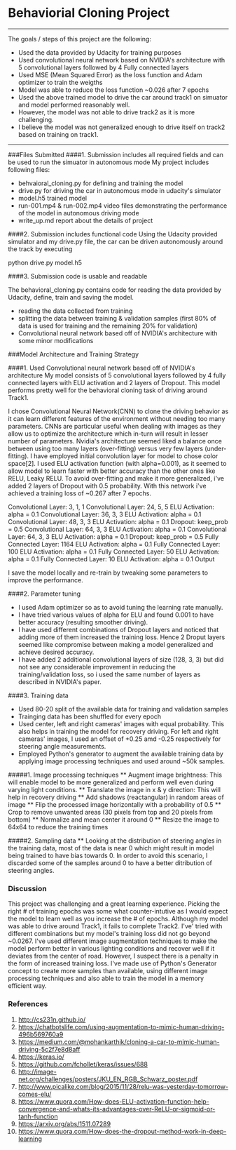 # Behaviorial Cloning Project

---
The goals / steps of this project are the following:
* Used the data provided by Udacity for training purposes
* Used convolutional neural network based on NVIDIA's architecture with 5 convolutional layers followed by 4 Fully connected layers
* Used MSE (Mean Squared Error) as the loss function and Adam optimizer to train the weigths
* Model was able to reduce the loss function ~0.026 after 7 epochs
* Used the above trained model to drive the car around track1 on simuator and model performed reasonably well.
* However, the model was not able to drive track2 as it is more challenging.
* I believe the model was not generalized enough to drive itself on track2 based on training on track1. 

---
###Files Submitted
####1. Submission includes all required fields and can be used to run the simuator in autonomous mode
My project includes following files:
* behvaioral_cloning.py for defining and training the model
* drive.py for driving the car in autonomous mode in udacity's simulator
* model.h5 trained model
* run-001.mp4 & run-002.mp4 video files demonstrating the performance of the model in autonomous driving mode
* write_up.md report about the details of project


####2. Submission includes functional code Using the Udacity provided simulator and my drive.py file, the car can be driven autonomously around the track by executing

python drive.py model.h5

####3. Submission code is usable and readable

The behavioral_cloning.py contains code for reading the data provided by Udacity, define, train and saving the model.
* reading the data collected from training
* splitting the data between training & validation samples (first 80% of data is used for training and the remaining 20% for validation)
* Convolutional neural network based off of NVIDIA's architecture with some minor modifications

###Model Architecture and Training Strategy

####1. Used Convolutional neural network based off of NVIDIA's architecture
My model consists of 5 convolutional layers followed by 4 fully connected layers with ELU activation and 2 layers of Dropout. This model performs pretty well for the behavioral cloning task of driving around Track1.

I chose Convolutional Neural Network(CNN) to clone the driving behavior as it can learn different features of the environment without needing too many parameters. CNNs are particular useful when dealing with images as they allow us to optimize the architecture which in-turn will result in lesser number of parameters. Nvidia's architecture seemed liked a balance once between using too many layers (over-fitting) versus very few layers (under-fitting). I have employed initial convolution layer for model to chose color space[2]. I used ELU activation function (with alpha=0.001), as it seemed to allow model to learn faster with better accuracy than the other ones like RELU, Leaky RELU. To avoid over-fitting and make it more generalized, i've added 2 layers of Dropout with 0.5 probability. With this network i've achieved a training loss of ~0.267 after 7 epochs.

Convolutional Layer: 3, 1, 1
Convolutional Layer: 24, 5, 5
ELU Activation: alpha = 0.1
Convolutional Layer: 36, 3, 3
ELU Activation: alpha = 0.1
Convolutional Layer: 48, 3, 3
ELU Activation: alpha = 0.1
Dropout: keep_prob = 0.5
Convolutional Layer: 64, 3, 3
ELU Activation: alpha = 0.1
Convolutional Layer: 64, 3, 3
ELU Activation: alpha = 0.1
Dropout: keep_prob = 0.5
Fully Connected Layer: 1164
ELU Activation: alpha = 0.1
Fully Connected Layer: 100
ELU Activation: alpha = 0.1
Fully Connected Layer: 50
ELU Activation: alpha = 0.1
Fully Connected Layer: 10
ELU Activation: alpha = 0.1
Output 

I save the model locally and re-train by tweaking some parameters to improve the performance.

####2. Parameter tuning
* I used Adam optimizer so as to avoid tuning the learning rate manually.
* I have tried various values of alpha for ELU and found 0.001 to have better accuracy (resulting smoother driving).
* I have used different combinations of Dropout layers and noticed that adding more of them increased the training loss. Hence 2 Droput layers seemed like compromise between making a model generalized and achieve desired accuracy.
* I have added 2 additional convolutional layers of size (128, 3, 3) but did not see any considerable improvement in reducing the training/validation loss, so i used the same number of layers as described in NVIDIA's paper.  

####3. Training data
* Used 80-20 split of the available data for training and validation samples
* Trainging data has been shuffled for every epoch
* Used center, left and right cameras' images with equal probability. This also helps in training the model for recovery driving. For left and right cameras' images, I used an offset of +0.25 amd -0.25 respectively for steering angle measurements.  
* Employed Python's generator to augment the available training data by applying image processing techniques and used around ~50k samples.

#####1. Image processing techniques
** Augment image brightness: This will enable model to be more generalized and perform well even during varying light conditions.
** Translate the image in x & y direction: This will help in recovery driving
** Add shadows (reactangular) in random areas of image 
** Flip the processed image horizontally with a probability of 0.5 
** Crop to remove unwanted areas (30 pixels from top and 20 pixels from bottom) 
** Normalize and mean center it around 0
** Resize the image to 64x64 to reduce the training times

#####2. Sampling data
** Looking at the distribution of steering angles in the training data, most of the data is near 0 which might result in model being trained to have bias towards 0. In order to avoid this scenario, I discarded some of the samples around 0 to have a better ditribution of steering angles.

### Discussion
This project was challenging and a great learning experience. Picking the right # of training epochs was some what counter-intutive as I would expect the model to learn well as you increase the # of epochs. Although my model was able to drive around Track1, it fails to complete Track2. I've' tried with different combinations but my model's training loss did not go beyond ~0.0267. I've used different image augmentation techniques to make the model perform better in various lighting conditions and recover well if it deviates from the center of road. However, I suspect there is a penalty in the form of increased training loss. I've made use of Python's Generator concept to create more samples than available, using different image processing techniques and also able to train the model in a memory efficient way.

### References
1. http://cs231n.github.io/
2. https://chatbotslife.com/using-augmentation-to-mimic-human-driving-496b569760a9
3. https://medium.com/@mohankarthik/cloning-a-car-to-mimic-human-driving-5c2f7e8d8aff
4. https://keras.io/
5. https://github.com/fchollet/keras/issues/688
6. http://image-net.org/challenges/posters/JKU_EN_RGB_Schwarz_poster.pdf
7. http://www.picalike.com/blog/2015/11/28/relu-was-yesterday-tomorrow-comes-elu/
8. https://www.quora.com/How-does-ELU-activation-function-help-convergence-and-whats-its-advantages-over-ReLU-or-sigmoid-or-tanh-function
9. https://arxiv.org/abs/1511.07289
10. https://www.quora.com/How-does-the-dropout-method-work-in-deep-learning
